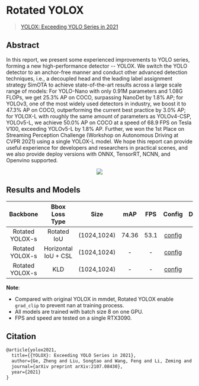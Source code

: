# Rotated YOLOX

> [YOLOX: Exceeding YOLO Series in 2021](https://arxiv.org/abs/2107.08430)

<!-- [ALGORITHM] -->

## Abstract

In this report, we present some experienced improvements to YOLO series, forming a new high-performance detector --
YOLOX. We switch the YOLO detector to an anchor-free manner and conduct other advanced detection techniques, i.e., a
decoupled head and the leading label assignment strategy SimOTA to achieve state-of-the-art results across a large scale
range of models: For YOLO-Nano with only 0.91M parameters and 1.08G FLOPs, we get 25.3% AP on COCO, surpassing NanoDet
by 1.8% AP; for YOLOv3, one of the most widely used detectors in industry, we boost it to 47.3% AP on COCO,
outperforming the current best practice by 3.0% AP; for YOLOX-L with roughly the same amount of parameters as
YOLOv4-CSP, YOLOv5-L, we achieve 50.0% AP on COCO at a speed of 68.9 FPS on Tesla V100, exceeding YOLOv5-L by 1.8% AP.
Further, we won the 1st Place on Streaming Perception Challenge (Workshop on Autonomous Driving at CVPR 2021) using a
single YOLOX-L model. We hope this report can provide useful experience for developers and researchers in practical
scenes, and we also provide deploy versions with ONNX, TensorRT, NCNN, and Openvino supported.

<div align=center>
<img src="https://user-images.githubusercontent.com/40661020/144001736-9fb303dd-eac7-46b0-ad45-214cfa51e928.png"/>
</div>

## Results and Models

|    Backbone     |    Bbox Loss Type    |    Size     |  mAP  | FPS  |                      Config                       | Download |
| :-------------: | :------------------: | :---------: | :---: | :--: | :-----------------------------------------------: | :------: |
| Rotated YOLOX-s |     Rotated IoU      | (1024,1024) | 74.36 | 53.1 |   [config](./rotated_yolox_s_300e_dota_le90.py)   |    -     |
| Rotated YOLOX-s | Horizontal IoU + CSL | (1024,1024) |   -   |  -   | [config](./rotated_yolox_s_csl_300e_dota_le90.py) |    -     |
| Rotated YOLOX-s |         KLD          | (1024,1024) |   -   |  -   | [config](./rotated_yolox_s_kld_300e_dota_le90.py) |    -     |

**Note**:

- Compared with original YOLOX in mmdet, Rotated YOLOX enable `grad_clip` to prevent nan at training process.
- All models are trained with batch size 8 on one GPU.
- FPS and speed are tested on a single RTX3090.

## Citation

```latex
@article{yolox2021,
  title={{YOLOX}: Exceeding YOLO Series in 2021},
  author={Ge, Zheng and Liu, Songtao and Wang, Feng and Li, Zeming and Sun, Jian},
  journal={arXiv preprint arXiv:2107.08430},
  year={2021}
}
```
